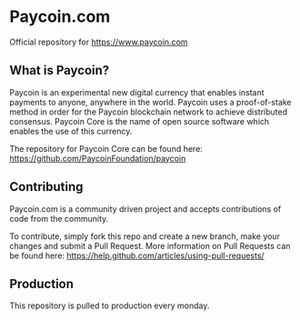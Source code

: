 Paycoin.com
===========

Official repository for https://www.paycoin.com

What is Paycoin?
----------------

Paycoin is an experimental new digital currency that enables instant payments to
anyone, anywhere in the world. Paycoin uses a proof-of-stake method in order for
the Paycoin blockchain network to achieve distributed consensus. Paycoin Core is
the name of open source software which enables the use of this currency.

The repository for Paycoin Core can be found here: https://github.com/PaycoinFoundation/paycoin

Contributing
------------
Paycoin.com is a community driven project and accepts contributions of code from the community. 

To contribute, simply fork this repo and create a new branch, make your changes and submit a Pull Request.
More information on Pull Requests can be found here: https://help.github.com/articles/using-pull-requests/

Production
----------
This repository is pulled to production every monday.